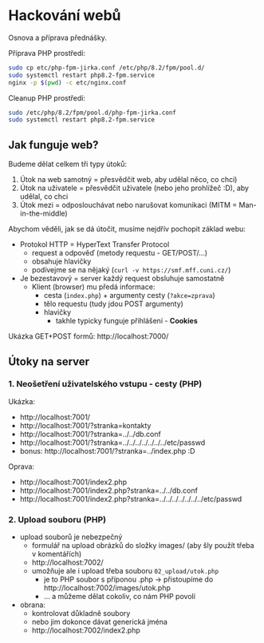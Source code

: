 # Hackování webů

Osnova a příprava přednášky.

Příprava PHP prostředí:
```sh
sudo cp etc/php-fpm-jirka.conf /etc/php/8.2/fpm/pool.d/
sudo systemctl restart php8.2-fpm.service
nginx -p $(pwd) -c etc/nginx.conf
```

Cleanup PHP prostředí:
```sh
sudo /etc/php/8.2/fpm/pool.d/php-fpm-jirka.conf
sudo systemctl restart php8.2-fpm.service
```

## Jak funguje web?

Budeme dělat celkem tři typy útoků:

1. Útok na web samotný = přesvědčit web, aby udělal něco, co chci)
2. Útok na uživatele = přesvědčit uživatele (nebo jeho prohlížeč :D), aby udělal, co chci
3. Útok mezi = odposlouchávat nebo narušovat komunikaci (MITM = Man-in-the-middle)

Abychom věděli, jak se dá útočit, musíme nejdřív pochopit základ webu:

- Protokol HTTP = HyperText Transfer Protocol
  - request a odpověď (metody requestu - GET/POST/...)
  - obsahuje hlavičky
  - podívejme se na nějaký (`curl -v https://smf.mff.cuni.cz/`)
- Je bezestavový = server každý request obsluhuje samostatně
  - Klient (browser) mu předá informace:
    - cesta (`index.php`) + argumenty cesty (`?akce=zprava`)
    - tělo requestu (tudy jdou POST argumenty)
    - hlavičky
      - takhle typicky funguje přihlášení - **Cookies**

Ukázka GET+POST formů: http://localhost:7000/

## Útoky na server

### 1. Neošetření uživatelského vstupu - cesty (PHP)

Ukázka:
* http://localhost:7001/
* http://localhost:7001/?stranka=kontakty
* http://localhost:7001/?stranka=../../db.conf
* http://localhost:7001/?stranka=../../../../../../../etc/passwd
* bonus: http://localhost:7001/?stranka=../index.php :D

Oprava:
* http://localhost:7001/index2.php
* http://localhost:7001/index2.php?stranka=../../db.conf
* http://localhost:7001/index2.php?stranka=../../../../../../../etc/passwd

### 2. Upload souboru (PHP)

* upload souborů je nebezpečný
  * formulář na upload obrázků do složky images/ (aby šly použít třeba v komentářích)
  * http://localhost:7002/
  * umožňuje ale i upload třeba souboru `02_upload/utok.php`
    * je to PHP soubor s příponou .php -> přistoupíme do http://localhost:7002/images/utok.php
    * ... a můžeme dělat cokoliv, co nám PHP povolí
* obrana:
  * kontrolovat důkladně soubory
  * nebo jim dokonce dávat generická jména
  * http://localhost:7002/index2.php
